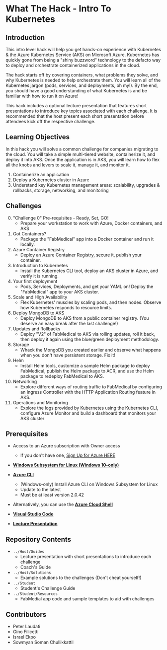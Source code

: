 # What The Hack - Intro To Kubernetes
## Introduction
This intro level hack will help you get hands-on experience with Kubernetes & the Azure Kubernetes Service (AKS) on Microsoft Azure. Kubernetes has quickly gone from being a "shiny buzzword" technology to the defacto way to deploy and orchestrate containerized applications in the cloud.

The hack starts off by covering containers, what problems they solve, and why Kubernetes is needed to help orchestrate them.  You will learn all of the Kubernetes jargon (pods, services, and deployments, oh my!).  By the end, you should have a good understanding of what Kubernetes is and be familiar with how to run it on Azure!

This hack includes a optional lecture presentation that features short presentations to introduce key topics associated with each challenge. It is recommended that the host present each short presentation before attendees kick off the respective challenge.

## Learning Objectives
In this hack you will solve a common challenge for companies migrating to the cloud. You will take a simple multi-tiered website, containerize it, and deploy it into AKS. Once the application is in AKS, you will learn how to flex all the knobs and levers to scale it, manage it, and monitor it.

1. Containerize an application
2. Deploy a Kubernetes cluster in Azure
3. Understand key Kubernetes management areas: scalability, upgrades & rollbacks, storage, networking, and monitoring

## Challenges
0. "Challenge 0" Pre-requisites - Ready, Set, GO!
   - Prepare your workstation to work with Azure, Docker containers, and AKS
1. Got Containers?
   - Package the "FabMedical" app into a Docker container and run it locally.
2. Azure Container Registry
   - Deploy an Azure Container Registry, secure it, publish your container.
3. Introduction to Kubernetes
   - Install the Kubernetes CLI tool, deploy an AKS cluster in Azure, and verify it is running.
4. Your first deployment
   - Pods, Services, Deployments, and get your YAML on! Deploy the "FabMedical" app to your AKS cluster. 
5. Scale and High Availability
   - Flex Kubernetes' muscles by scaling pods, and then nodes. Observe how Kubernetes responds to resource limits.
6. Deploy MongoDB to AKS
   - Deploy MongoDB to AKS from a public container registry. (You deserve an easy break after the last challenge!)
7. Updates and Rollbacks
   - Deploy "V2" of FabMedical to AKS via rolling updates, roll it back, then deploy it again using the blue/green deployment methodology.
8. Storage
   - Whack the MongoDB you created earlier and observe what happens when you don't have persistent storage. Fix it!
9. Helm
   - Install Helm tools, customize a sample Helm package to deploy FabMedical, publish the Helm package to ACR, and use the Helm package to redeploy FabMedical to AKS.
1. Networking
   - Explore different ways of routing traffic to FabMedical by configuring an Ingress Controller with the HTTP Application Routing feature in AKS.
1. Operations and Monitoring
   - Explore the logs provided by Kubernetes using the Kubernetes CLI, configure Azure Monitor and build a dashboard that monitors your AKS cluster
   

## Prerequisites

- Access to an Azure subscription with Owner access
   - If you don't have one, [Sign Up for Azure HERE](https://azure.microsoft.com/en-us/free/)
- [**Windows Subsystem for Linux (Windows 10-only)**](https://docs.microsoft.com/en-us/windows/wsl/install-win10)
- [**Azure CLI**](https://docs.microsoft.com/en-us/cli/azure/install-azure-cli)
   - (Windows-only) Install Azure CLI on Windows Subsystem for Linux
   - Update to the latest
   - Must be at least version 2.0.42
- Alternatively, you can use the [**Azure Cloud Shell**](https://shell.azure.com/)
- [**Visual Studio Code**](https://code.visualstudio.com/)

- [**Lecture Presentation**](/Host/Guides/Lectures.pptx)

## Repository Contents
- `../Host/Guides`
  - Lecture presentation with short presentations to introduce each challenge 
  - Coach's Guide
- `../Host/Solutions`
   - Example solutions to the challenges (Don't cheat yourself!)
- `../Student`
  - Student's Challenge Guide
- `../Student/Resources`
   - FabMedial app code and sample templates to aid with challenges

## Contributors
- Peter Laudati
- Gino Filicetti
- Israel Ekpo
- Sowmyan Soman Chullikkattil